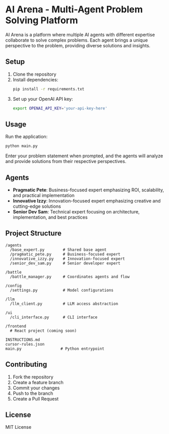 # AI Arena - Multi-Agent Problem Solving Platform

AI Arena is a platform where multiple AI agents with different expertise collaborate to solve complex problems. Each agent brings a unique perspective to the problem, providing diverse solutions and insights.

## Setup

1. Clone the repository
2. Install dependencies:
   ```bash
   pip install -r requirements.txt
   ```
3. Set up your OpenAI API key:
   ```bash
   export OPENAI_API_KEY='your-api-key-here'
   ```

## Usage

Run the application:
```bash
python main.py
```

Enter your problem statement when prompted, and the agents will analyze and provide solutions from their respective perspectives.

## Agents

- **Pragmatic Pete**: Business-focused expert emphasizing ROI, scalability, and practical implementation
- **Innovative Izzy**: Innovation-focused expert emphasizing creative and cutting-edge solutions
- **Senior Dev Sam**: Technical expert focusing on architecture, implementation, and best practices

## Project Structure

```
/agents
  /base_expert.py        # Shared base agent
  /pragmatic_pete.py     # Business-focused expert
  /innovative_izzy.py    # Innovation-focused expert
  /senior_dev_sam.py     # Senior developer expert

/battle
  /battle_manager.py     # Coordinates agents and flow

/config
  /settings.py           # Model configurations

/llm
  /llm_client.py         # LLM access abstraction

/ui
  /cli_interface.py      # CLI interface

/frontend
  # React project (coming soon)

INSTRUCTIONS.md
cursor-rules.json
main.py                 # Python entrypoint
```

## Contributing

1. Fork the repository
2. Create a feature branch
3. Commit your changes
4. Push to the branch
5. Create a Pull Request

## License

MIT License 
